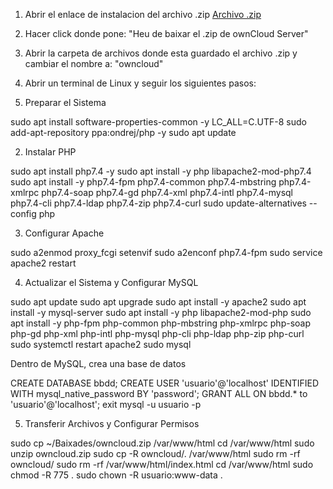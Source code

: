1. Abrir el enlace de instalacion del archivo .zip 
[Archivo .zip](https://github.com/rusben/smx-m08/blob/main/docs/installacio-clouds.md)

2. Hacer click donde pone: "Heu de baixar el .zip de ownCloud Server"

3. Abrir la carpeta de archivos donde esta guardado el archivo .zip y cambiar el nombre a: "owncloud"

4. Abrir un terminal de Linux y seguir los siguientes pasos:

1. Preparar el Sistema

sudo apt install software-properties-common -y
LC_ALL=C.UTF-8 sudo add-apt-repository ppa:ondrej/php -y
sudo apt update

2. Instalar PHP

sudo apt install php7.4 -y
sudo apt install -y php libapache2-mod-php7.4
sudo apt install -y php7.4-fpm php7.4-common php7.4-mbstring php7.4-xmlrpc php7.4-soap php7.4-gd php7.4-xml php7.4-intl php7.4-mysql php7.4-cli php7.4-ldap php7.4-zip php7.4-curl
sudo update-alternatives --config php

3. Configurar Apache

sudo a2enmod proxy_fcgi setenvif
sudo a2enconf php7.4-fpm
sudo service apache2 restart

4. Actualizar el Sistema y Configurar MySQL

sudo apt update
sudo apt upgrade
sudo apt install -y apache2
sudo apt install -y mysql-server
sudo apt install -y php libapache2-mod-php
sudo apt install -y php-fpm php-common php-mbstring php-xmlrpc php-soap php-gd php-xml php-intl php-mysql php-cli php-ldap php-zip php-curl
sudo systemctl restart apache2
sudo mysql

Dentro de MySQL, crea una base de datos

CREATE DATABASE bbdd;
CREATE USER 'usuario'@'localhost' IDENTIFIED WITH mysql_native_password BY 'password';
GRANT ALL ON bbdd.* to 'usuario'@'localhost';
exit
mysql -u usuario -p

5. Transferir Archivos y Configurar Permisos

sudo cp ~/Baixades/owncloud.zip /var/www/html
cd /var/www/html
sudo unzip owncloud.zip
sudo cp -R owncloud/. /var/www/html
sudo rm -rf owncloud/
sudo rm -rf /var/www/html/index.html
cd /var/www/html
sudo chmod -R 775 .
sudo chown -R usuario:www-data .
